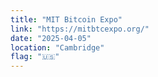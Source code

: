 ```yaml
---
title: "MIT Bitcoin Expo"
link: "https://mitbtcexpo.org/"
date: "2025-04-05"
location: "Cambridge"
flag: "🇺🇸"
---
```

